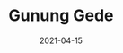 ---
layout: post
title: "Gunung Gede"
description: "Gunung Gede description"
location: 'Bogor'
province: 'Jawa Barat'
mdpl: 2958
picture: '/images/adventure/rinjani/20210529_103137.jpg'
hikingdate: 'maret 2021'
nfi: false
date: 2021-04-15
summit: true
categories: 'hiking'
inreview: false
tags: [hiking, adventure, gede]
permalink: /gede
comments: true
share: true
hidden: true
---